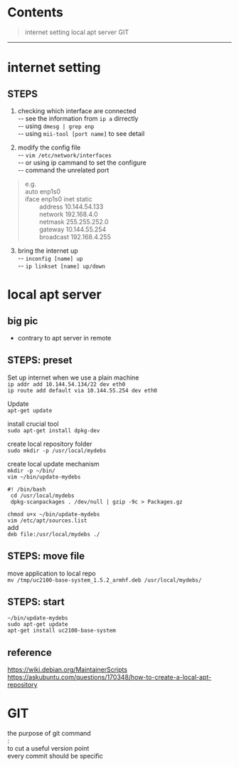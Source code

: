 Contents
========

> internet setting
> local apt server
> GIT
--------

# internet setting

## STEPS

1. checking which interface are connected     
 -- see the information from `ip a` dirrectly    
 -- using `dmesg | grep enp`     
 -- using `mii-tool [port name]` to see detail     

2. modify the config file    
 -- `vim /etc/network/interfaces`    
 -- or using ip cammand to set the configure    
 -- command the unrelated port    
> e.g.     
> auto enp1s0    
> iface enp1s0 inet static    
>&emsp;&emsp; address 10.144.54.133    
>&emsp;&emsp; network 192.168.4.0    
>&emsp;&emsp; netmask 255.255.252.0    
>&emsp;&emsp; gateway 10.144.55.254    
>&emsp;&emsp; broadcast 192.168.4.255    

3. bring the internet up    
 -- `inconfig [name] up`    
 -- `ip linkset [name] up/down`    

# local apt server

## big pic
 - contrary to apt server in remote    
## STEPS: preset

Set up internet when we use a plain machine    
`ip addr add 10.144.54.134/22 dev eth0`    
`ip route add default via 10.144.55.254 dev eth0`    

Update    
`apt-get update`    



install crucial tool    
`sudo apt-get install dpkg-dev`    

create local repository folder    
`sudo mkdir -p /usr/local/mydebs`    

create local update mechanism    
`mkdir -p ~/bin/`    
`vim ~/bin/update-mydebs`   
```vim
#! /bin/bash
 cd /usr/local/mydebs
 dpkg-scanpackages . /dev/null | gzip -9c > Packages.gz
 ```
 `chmod u+x ~/bin/update-mydebs`    
 `vim /etc/apt/sources.list`   
 add    
 `deb file:/usr/local/mydebs ./`    

## STEPS: move file

move application to local repo    
`mv /tmp/uc2100-base-system_1.5.2_armhf.deb /usr/local/mydebs/`    

## STEPS: start    
`~/bin/update-mydebs`    
`sudo apt-get update`    
`apt-get install uc2100-base-system`    
  
## reference    
https://wiki.debian.org/MaintainerScripts  
https://askubuntu.com/questions/170348/how-to-create-a-local-apt-repository


# GIT
the purpose of git command    
:    
to cut a useful version point   
every commit should be specific     

